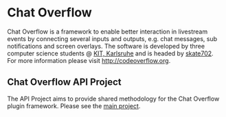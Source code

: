 # Chat Overflow
Chat Overflow is a framework to enable better interaction in livestream events by connecting several inputs and outputs, e.g. chat messages, sub notifications and screen overlays.
The software is developed by three computer science students @ [KIT, Karlsruhe](http://www.kit.edu/) and is headed by [skate702](http://skate702.de). For more information please visit http://codeoverflow.org.

## Chat Overflow API Project
The API Project aims to provide shared methodology for the Chat Overflow plugin framework. Please see the [main project](https://github.com/codeoverflow-org/chatoverflow).
